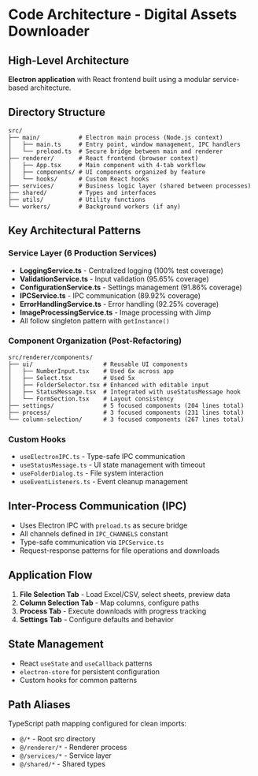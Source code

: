 # Code Architecture - Digital Assets Downloader

## High-Level Architecture
**Electron application** with React frontend built using a modular service-based architecture.

## Directory Structure
```
src/
├── main/           # Electron main process (Node.js context)  
│   ├── main.ts     # Entry point, window management, IPC handlers
│   └── preload.ts  # Secure bridge between main and renderer
├── renderer/       # React frontend (browser context)
│   ├── App.tsx     # Main component with 4-tab workflow  
│   ├── components/ # UI components organized by feature
│   └── hooks/      # Custom React hooks  
├── services/       # Business logic layer (shared between processes)
├── shared/         # Types and interfaces
├── utils/          # Utility functions
└── workers/        # Background workers (if any)
```

## Key Architectural Patterns

### Service Layer (6 Production Services)
- **LoggingService.ts** - Centralized logging (100% test coverage)
- **ValidationService.ts** - Input validation (95.65% coverage)
- **ConfigurationService.ts** - Settings management (91.86% coverage)  
- **IPCService.ts** - IPC communication (89.92% coverage)
- **ErrorHandlingService.ts** - Error handling (92.25% coverage)
- **ImageProcessingService.ts** - Image processing with Jimp
- All follow singleton pattern with `getInstance()`

### Component Organization (Post-Refactoring)
```
src/renderer/components/
├── ui/                    # Reusable UI components
│   ├── NumberInput.tsx    # Used 6x across app
│   ├── Select.tsx         # Used 5x  
│   ├── FolderSelector.tsx # Enhanced with editable input
│   ├── StatusMessage.tsx  # Integrated with useStatusMessage hook
│   └── FormSection.tsx    # Layout consistency
├── settings/              # 5 focused components (204 lines total)
├── process/               # 3 focused components (231 lines total)
└── column-selection/      # 3 focused components (267 lines total)
```

### Custom Hooks
- `useElectronIPC.ts` - Type-safe IPC communication
- `useStatusMessage.ts` - UI state management with timeout
- `useFolderDialog.ts` - File system interaction
- `useEventListeners.ts` - Event cleanup management

## Inter-Process Communication (IPC)
- Uses Electron IPC with `preload.ts` as secure bridge
- All channels defined in `IPC_CHANNELS` constant  
- Type-safe communication via `IPCService.ts`
- Request-response patterns for file operations and downloads

## Application Flow
1. **File Selection Tab** - Load Excel/CSV, select sheets, preview data
2. **Column Selection Tab** - Map columns, configure paths
3. **Process Tab** - Execute downloads with progress tracking  
4. **Settings Tab** - Configure defaults and behavior

## State Management
- React `useState` and `useCallback` patterns
- `electron-store` for persistent configuration
- Custom hooks for common patterns

## Path Aliases
TypeScript path mapping configured for clean imports:
- `@/*` - Root src directory
- `@/renderer/*` - Renderer process
- `@/services/*` - Service layer
- `@/shared/*` - Shared types